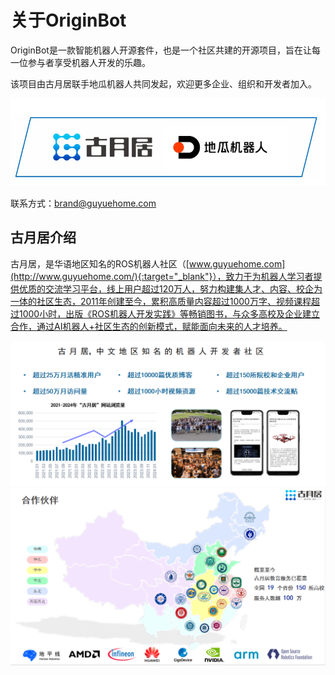 # **关于OriginBot** 

OriginBot是一款智能机器人开源套件，也是一个社区共建的开源项目，旨在让每一位参与者享受机器人开发的乐趣。



该项目由古月居联手地瓜机器人共同发起，欢迎更多企业、组织和开发者加入。

![20220904153119](./assets/img/20220904153119.jpg)



联系方式：<font color='green'>brand@guyuehome.com</font>



## **古月居介绍**

古月居，是华语地区知名的ROS机器人社区（[www.guyuehome.com](http://www.guyuehome.com/){:target="_blank"}），致力于为机器人学习者提供优质的交流学习平台，线上用户超过120万人，努力构建集人才、内容、校企为一体的社区生态，2011年创建至今，累积高质量内容超过1000万字、视频课程超过1000小时，出版《ROS机器人开发实践》等畅销图书，与众多高校及企业建立合作，通过AI机器人+社区生态的创新模式，赋能面向未来的人才培养。 

![20220904153219](./assets/img/20220904153219.jpg)
![202409130000](./assets/img/202409130000.jpg)



